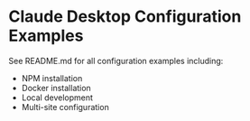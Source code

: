 # Claude Desktop Configuration Examples

See README.md for all configuration examples including:

- NPM installation
- Docker installation
- Local development
- Multi-site configuration
